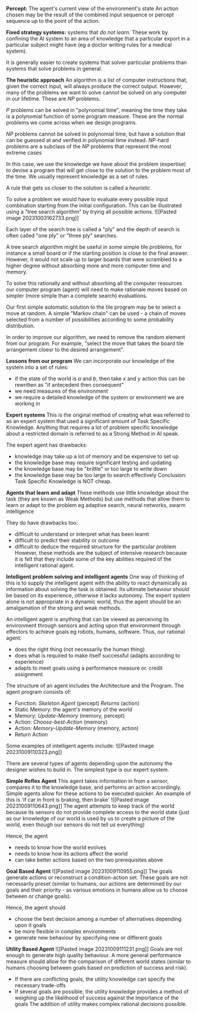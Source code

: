 **Percept:** The agent's current view of the environment's state
An action chosen may be the result of the combined input sequence or percept sequence up to the point of the action. 

**Fixed strategy systems:** systems that *do not learn*.
These work by confining the AI system to an area of knowledge that a particular export in a particular subject might have (eg a doctor writing rules for a medical system).

It is generally easier to create systems that solver particular problems than systems that solve problems in general.

**The heuristic approach**
An algorithm is a list of computer instructions that, given the correct input, will always produce the correct output. However, many of the problems we want to solve cannot be solved on any computer in our lifetime. These are $NP$ problems.

$P$ problems can be solved in "polynomial time", meaning the time they take is a polynomial function of some program measure. These are the normal problems we come across when we design programs.

$NP$ problems cannot be solved in polynomial time, but have a solution that can be guessed at and verified in polynomial time instead. $NP$-hard problems are a subclass of the $NP$ problems that represent the most extreme cases

In this case, we use the knowledge we have about the problem (expertise) to devise a program that will get close to the solution to the problem most of the time. We usually represent knowledge as a set of rules.

A rule that gets us closer to the solution is called a *heuristic*.

To solve a problem we would have to evaluate every possible input combination starting from the initial configuration. This can be illustrated using a "tree search algorithm" by trying all possible actions.
![[Pasted image 20231003162733.png]]

Each layer of the search tree is called a "ply" and the depth of search is often called "one ply" or "three ply" searches.

A tree search algorithm might be useful in some simple tile problems, for instance a small board or if the starting position is close to the final answer. However, it would not scale up to larger boards that were scrambled to a higher degree without absorbing more and more computer time and memory.

To solve this rationally and without absorbing all the computer resources our computer program (agent) will need to make rationale moves based on simpler (more simple than a complete search) evaluations.

Our first simple automatic solution to the tile program may be to select a move at random. A simple "Markov chain" can be used - a chain of moves selected from a number of possibilities according to some probability distribution.

In order to improve our algorithm, we need to remove the random element from our program. For example, "select the move that takes the board tile arrangement cloesr to the desired arrangement".

**Lessons from our program**
We can incorporate our knowledge of the system into a set of rules:
- if the state of the world is $a$ and $b$, then take $x$ and $y$ action
  this can be rewritten as "if antecedent then consequent"
- we need measures of the environment
- we require a detailed knowledge of the system or environment we are working in

**Expert systems**
This is the original method of creating what was referred to as an expert system that used a significant amount of Task Specific Knowledge. Anything that requires a lot of problem specific knowledge about a restricted domain is referred to as a Strong Method in AI speak.

The expert agent has drawbacks:
- knowledge may take up a lot of memory and be expensive to set up
- the knowledge base may require significant testing and updating
- the knowledge base may be "brittle" or too large to write down
- the knowledge base may be too large to search effectively
Conclusion: Task Specific Knowledge is NOT cheap.

**Agents that learn and adapt**
These methods use little knowledge about the task (they are known as Weak Methods) but use methods that allow them to learn or adapt to the problem eg adaptive search, neural networks, swarm intelligence

They do have drawbacks too:
- difficult to understand or interpret what has been learnt
- difficult to predict their stability or outcome
- difficult to deduce the required structure for the particular problem
However, these methods are the subject of intensive research because it is felt that they include some of the key abilities required of the intelligent rational agent.

**Intelligent problem solving and intelligent agents**
One way of thinking of this is to supply the intelligent agent with the ability to react dynamically as information about solving the task is obtained. Its ultimate behaviour should be based on its experience, otherwise it lacks autonomy. The expert system alone is not appropriate in a dynamic world, thus the agent should be an amalgamation of the strong and weak methods.

An intelligent agent is anything that can be viewed as perceiving its environment through sensors and acting upon that environment through effectors to achieve goals eg robots, humans, software. Thus, our rational agent:
- does the right thing (not necessarily the human thing)
- does what is required to make itself successful (adapts according to experience)
- adapts to meet goals using a performance measure or. credit assignment

The structure of an agent includes the Architecture and the Program.
The agent program consists of:
- Function: *Skeleton Agent* (percept) *Returns* (action)
- Static Memory: the agent's memory of the world
- Memory: *Update-Memory* (memory, percept)
- Action: *Choose-best-Action* (memory)
- Action: *Memory-Update-Memory* (memory, action)
- Return Action

Some examples of intelligent agents include:
![[Pasted image 20231009110323.png]]

There are several types of agents depending upon the autonomy the designer wishes to build in. The simplest type is our expert system.

**Simple Reflex Agent**
This agent takes information in from a sensor, compares it to the knowledge base, and performs an action accordingly. Simple agents allow for these actions to be executed quicker. An example of this is 'if car in front is braking, then brake'
![[Pasted image 20231009110643.png]]
The agent attempts to keep track of the world because its sensors do not provide complete access to the world state (just as our knowledge of our world is used by us to create a picture of the world, even though our sensors do not tell us everything)

Hence, the agent
- needs to know how the world evolves
- needs to know how its actions affect the world
- can take better actions based on the two prerequisites above

**Goal Based Agent**
![[Pasted image 20231009110955.png]]
The goals generate actions or reconstruct a condition-action set. These goals are not necessarily preset (similar to humans, our actions are determined by our goals and their priority - as various emotions in humans allow us to choose between or change goals).

Hence, the agent should
- choose the best decision among a number of alternatives depending upon it goals
- be more flexible in complex environments 
- generate new behaviour by specifying new or different goals

**Utility Based Agent**
![[Pasted image 20231009111231.png]]
Goals are not enough to generate high quality behaviour. A more general performance measure should allow for the comparison of different world states (similar to humans choosing between goals based on prediction of success and risk).

- If there are conflicting goals, the utility knowledge can specify the necessary trade-offs
- If several goals are possible, the utility knowledge provides a method of weighing up the likelihood of success against the importance of the goals
The addition of utility makes complex rational decisions possible.

